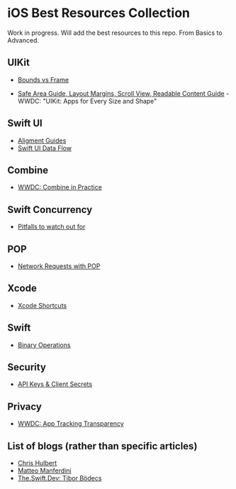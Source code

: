 # iOS Best Resources Collection

Work in progress. Will add the best resources to this repo. From Basics to Advanced.

## UIKit

* [Bounds vs Frame](https://serialcoder.dev/text-tutorials/ios-tutorials/frame-vs-bounds-in-ios-implementing-a-visual-demonstration/#:~:text=Frame%20refers%20to%20the%20coordinate,coordinate%20system%20of%20the%20view.)

* [Safe Area Guide, Layout Margins, Scroll View, Readable Content Guide](https://developer.apple.com/videos/play/wwdc2018/235/) - WWDC: "UIKit: Apps for Every Size and Shape"

## Swift UI 

* [Aligment Guides](https://swiftui-lab.com/alignment-guides/)
* [Swift UI Data Flow](https://matteomanferdini.com/swiftui-data-flow/)

## Combine

* [WWDC: Combine in Practice](https://developer.apple.com/videos/play/wwdc2019/721/)

## Swift Concurrency

* [Pitfalls to watch out for](https://wojciechkulik.pl/ios/swift-concurrency-things-they-dont-tell-you)

## POP

* [Network Requests with POP](https://matteomanferdini.com/network-requests-rest-apis-ios-swift/)

## Xcode

* [Xcode Shortcuts](https://betterprogramming.pub/13-xcode-shortcuts-to-boost-your-productivity-329c90512309)

## Swift

* [Binary Operations](https://theswiftdev.com/practical-guide-to-binary-operations-using-the-uint8-type-in-swift/)

## Security

* [API Keys & Client Secrets](https://nshipster.com/secrets/)

## Privacy

* [WWDC: App Tracking Transparency](https://developer.apple.com/videos/play/wwdc2022/10166/)

## List of blogs (rather than specific articles)

* [Chris Hulbert](https://www.splinter.com.au/blog/)
* [Matteo Manferdini](https://matteomanferdini.com)
* [The.Swift.Dev: Tibor Bödecs](https://theswiftdev.com/)